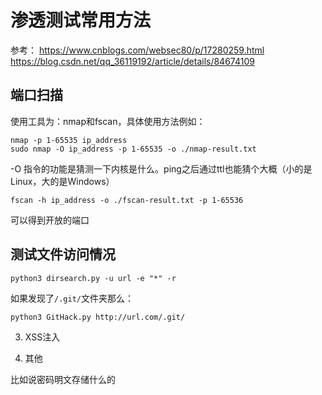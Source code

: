 # 渗透测试常用方法

参考：
https://www.cnblogs.com/websec80/p/17280259.html
https://blog.csdn.net/qq_36119192/article/details/84674109


## 端口扫描

使用工具为：nmap和fscan，具体使用方法例如：

```
nmap -p 1-65535 ip_address
sudo nmap -O ip_address -p 1-65535 -o ./nmap-result.txt
```
-O 指令的功能是猜测一下内核是什么。ping之后通过ttl也能猜个大概（小的是Linux，大的是Windows）

```
fscan -h ip_address -o ./fscan-result.txt -p 1-65536 
```

可以得到开放的端口


## 测试文件访问情况


```
python3 dirsearch.py -u url -e "*" -r
```


如果发现了`/.git/`文件夹那么：
```
python3 GitHack.py http://url.com/.git/
```


3. XSS注入

<script>alert(1)</script>


4. 其他

比如说密码明文存储什么的